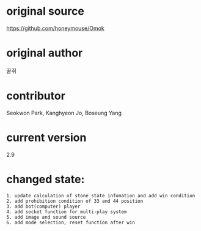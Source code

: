 # original source
https://github.com/honeymouse/Omok
# original author
꿀쥐
# contributor
Seokwon Park, Kanghyeon Jo, Boseung Yang
# current version
2.9
# changed state: 
	1. update calculation of stone state infomation and add win condition
	2. add prohibition condition of 33 and 44 position
	3. add bot(computer) player
	4. add socket function for multi-play system
	5. add image and sound source
	6. add mode selection, reset function after win 

